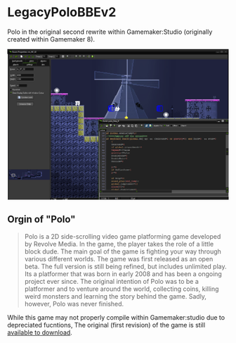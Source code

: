 # LegacyPoloBBEv2

 Polo in the original second rewrite within Gamemaker:Studio (originally created within Gamemaker 8).
 
 ![Polo Hanging Out](/Screenshot.png)

## Orgin of "Polo"

> Polo is a 2D side-scrolling video game platforming game developed by Revolve Media. In the game, the player takes the role of a little block dude. The main goal of the game is fighting your way through various different worlds. The game was first released as an open beta. The full version is still being refined, but includes unlimited play.
Its a platformer that was born in early 2008 and has been a ongoing project ever since. The original intention of Polo was to be a platformer and to venture around the world, collecting coins, killing weird monsters and learning the story behind the game. Sadly, however, Polo was never finished.

While this game may not properly compile within Gamemaker:studio due to depreciated fucntions, The original (first revision) of the game is still [available to download](https://drraccoon.me/files/Polo1.6.3helms.zip).
